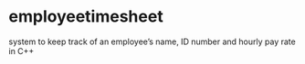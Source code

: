 # employeetimesheet
system to keep track of an employee’s name, ID number and hourly pay rate in C++
